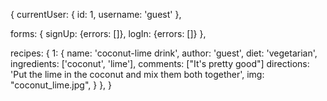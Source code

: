 {
  currentUser: {
    id: 1,
    username: 'guest'
  },

  forms: {
    signUp: {errors: []},
    logIn: {errors: []}
  },

  recipes: {
    1: {
      name: 'coconut-lime drink',
      author: 'guest',
      diet: 'vegetarian',
      ingredients: ['coconut', 'lime'],
      comments: ["It's pretty good"]
      directions: 'Put the lime in the coconut and mix them both together',
      img: "coconut_lime.jpg",
    }
  },
}
